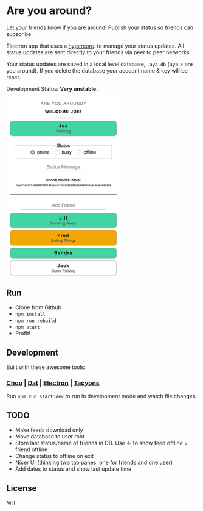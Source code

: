 # Are you around?

Let your friends know if you are around! Publish your status so friends can subscribe.

Electron app that uses a [hypercore](https://github.com/mafintosh/hypercore). to manage your status updates. All status updates are sent directly to your friends via peer to peer networks.

Your status updates are saved in a local level database, `.aya.db` (aya = are you around). If you delete the database your account name & key will be reset.

Development Status: **Very unstable.**

<p>
<img src="https://raw.githubusercontent.com/joehand/are-you-around/master/screenshot.png" align="center" width="300" >
</p>

## Run

* Clone from Github
* `npm install`
* `npm run rebuild`
* `npm start`
* Profit!

## Development

Built with these awesome tools:

### [Choo](https://github.com/yoshuawuyts/choo) | [Dat](http://dat-data.com) | [Electron](https://github.com/electron/electron) | [Tacyons](http://tachyons.io)

Run `npm run start:dev` to run in development mode and watch file changes.

## TODO

* Make feeds download only
* Move database to user root
* Store last status/name of friends in DB. Use <- to show feed offline = friend offline
* Change status to offline on exit
* Nicer UI (thinking two tab panes, one for friends and one user)
* Add dates to status and show last update time

## License

MIT
